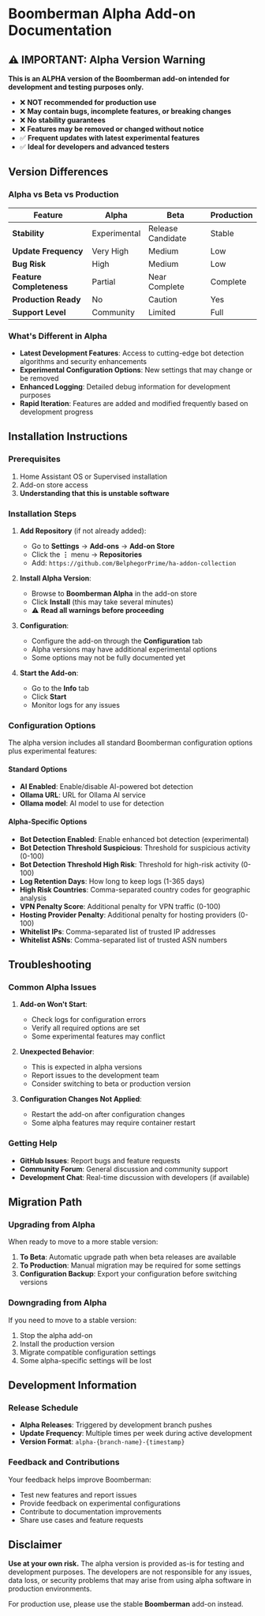 # Boomberman Alpha Add-on Documentation

## ⚠️ IMPORTANT: Alpha Version Warning

**This is an ALPHA version of the Boomberman add-on intended for development and testing purposes only.**

- ❌ **NOT recommended for production use**
- ❌ **May contain bugs, incomplete features, or breaking changes**
- ❌ **No stability guarantees**
- ❌ **Features may be removed or changed without notice**
- ✅ **Frequent updates with latest experimental features**
- ✅ **Ideal for developers and advanced testers**

## Version Differences

### Alpha vs Beta vs Production

| Feature                  | Alpha        | Beta              | Production |
| ------------------------ | ------------ | ----------------- | ---------- |
| **Stability**            | Experimental | Release Candidate | Stable     |
| **Update Frequency**     | Very High    | Medium            | Low        |
| **Bug Risk**             | High         | Medium            | Low        |
| **Feature Completeness** | Partial      | Near Complete     | Complete   |
| **Production Ready**     | No           | Caution           | Yes        |
| **Support Level**        | Community    | Limited           | Full       |

### What's Different in Alpha

- **Latest Development Features**: Access to cutting-edge bot detection algorithms and security enhancements
- **Experimental Configuration Options**: New settings that may change or be removed
- **Enhanced Logging**: Detailed debug information for development purposes
- **Rapid Iteration**: Features are added and modified frequently based on development progress

## Installation Instructions

### Prerequisites

1. Home Assistant OS or Supervised installation
2. Add-on store access
3. **Understanding that this is unstable software**

### Installation Steps

1. **Add Repository** (if not already added):
   - Go to **Settings** → **Add-ons** → **Add-on Store**
   - Click the **⋮** menu → **Repositories**
   - Add: `https://github.com/BelphegorPrime/ha-addon-collection`

2. **Install Alpha Version**:
   - Browse to **Boomberman Alpha** in the add-on store
   - Click **Install** (this may take several minutes)
   - ⚠️ **Read all warnings before proceeding**

3. **Configuration**:
   - Configure the add-on through the **Configuration** tab
   - Alpha versions may have additional experimental options
   - Some options may not be fully documented yet

4. **Start the Add-on**:
   - Go to the **Info** tab
   - Click **Start**
   - Monitor logs for any issues

### Configuration Options

The alpha version includes all standard Boomberman configuration options plus experimental features:

#### Standard Options
- **AI Enabled**: Enable/disable AI-powered bot detection
- **Ollama URL**: URL for Ollama AI service
- **Ollama model**: AI model to use for detection

#### Alpha-Specific Options
- **Bot Detection Enabled**: Enable enhanced bot detection (experimental)
- **Bot Detection Threshold Suspicious**: Threshold for suspicious activity (0-100)
- **Bot Detection Threshold High Risk**: Threshold for high-risk activity (0-100)
- **Log Retention Days**: How long to keep logs (1-365 days)
- **High Risk Countries**: Comma-separated country codes for geographic analysis
- **VPN Penalty Score**: Additional penalty for VPN traffic (0-100)
- **Hosting Provider Penalty**: Additional penalty for hosting providers (0-100)
- **Whitelist IPs**: Comma-separated list of trusted IP addresses
- **Whitelist ASNs**: Comma-separated list of trusted ASN numbers

## Troubleshooting

### Common Alpha Issues

1. **Add-on Won't Start**:
   - Check logs for configuration errors
   - Verify all required options are set
   - Some experimental features may conflict

2. **Unexpected Behavior**:
   - This is expected in alpha versions
   - Report issues to the development team
   - Consider switching to beta or production version

3. **Configuration Changes Not Applied**:
   - Restart the add-on after configuration changes
   - Some alpha features may require container restart

### Getting Help

- **GitHub Issues**: Report bugs and feature requests
- **Community Forum**: General discussion and community support
- **Development Chat**: Real-time discussion with developers (if available)

## Migration Path

### Upgrading from Alpha

When ready to move to a more stable version:

1. **To Beta**: Automatic upgrade path when beta releases are available
2. **To Production**: Manual migration may be required for some settings
3. **Configuration Backup**: Export your configuration before switching versions

### Downgrading from Alpha

If you need to move to a stable version:

1. Stop the alpha add-on
2. Install the production version
3. Migrate compatible configuration settings
4. Some alpha-specific settings will be lost

## Development Information

### Release Schedule

- **Alpha Releases**: Triggered by development branch pushes
- **Update Frequency**: Multiple times per week during active development
- **Version Format**: `alpha-{branch-name}-{timestamp}`

### Feedback and Contributions

Your feedback helps improve Boomberman:

- Test new features and report issues
- Provide feedback on experimental configurations
- Contribute to documentation improvements
- Share use cases and feature requests

## Disclaimer

**Use at your own risk.** The alpha version is provided as-is for testing and development purposes. The developers are not responsible for any issues, data loss, or security problems that may arise from using alpha software in production environments.

For production use, please use the stable **Boomberman** add-on instead.